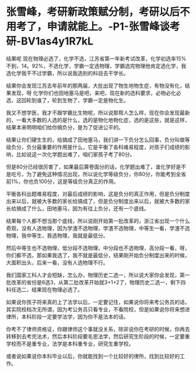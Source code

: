 # 张雪峰，考研新政策赋分制，考研以后不用考了，申请就能上。-P1-张雪峰谈考研-BV1as4y1R7kL

结果呢 现在物理必选了，化学不选，江苏省第一年新考试改革，化学初选率15%不到，14。92%，不选化学，学霸一定选物理，学霸选完物理他肯定选化学，我选化学我干不过学霸，所以说我选别的科目去干学长。

结果你会发现江苏去年前年的那两届，大批出现了物生地物生症，有物没有化，结果发现，呀 化学你们也田地塞马是吧，来吧，现在新的选科要求，必物必化必选，这回轮到谁了，轮到生物了，学霸一定是物化生。

我又不想学医，我才不跟学霸比生物呢，所以说那帮人怎么样，现在你会发现最新的，一看大多数的人选的是什么，选的是物化地物化症，选的是这些，就是这样，结果本来明明咱们给你搞负分，是为了促进公平的。

结果让你们硬生生的，给搞成了田地塞马，我们讲一下负分怎么回事，负分叫做等级负分，负分最重要的作用是什么，它是平衡了各科难易程度，对孩子们成绩的影响，比如说这一次化学题出难了，咱们家孩子考了80分。

但是80分已经很厉害了，如果最后算卷面分的话，化学题出难了，谁化学好是不是吃亏，为了避免这种情况出现，所以说化学等级负分，你80分，你能考到全省前1%，你也负100分，这是等级负分真正的作用。

平衡各科出题难易程度，对最后成绩的影响，这是负分的真正作用，但是负分制度出来以后，就被大多数的家长给搞成了，但是负分制度出来以后，就被大多数的家长给搞成了什么，田地塞马，因为有往上负分，还有一个底线。

结果每个人都不想当那个底线，所以说刚开始第一批改革的，浙江省出现一个什么奇观，没有人选物理，因为学渣不选物理，学渣不选物理，中等生一看，学渣不选物理，我中等生，我选物理，我就是最低分。

然后中等生也不选物理，低分段不选物理，中分段也不选物理，高分段一看，呀，你们都不选，那如果我选了，我不就是最低分，结果刚开始负分制度出来的时候，大面积出头，后来一看，没有人选物理不行。

我们国家工科人才会短缺，怎么办，物理历史二选一，所以说大家你会发现，第一批改革的省份是6选3，从第二批改革开始就3+1+2了，物理历史二选一，剩下四科任选二，结果现在物理必选了。

如果说你孩子将来真的上了法学以后，一定要记住，如果说你将来考公务员的话，其实院校档次无所谓，因为考公务员只看专业，不看院校，但是如果说你将来想进律所，本科阶段一定要学法学，因为你不是法本的话。

你考不了律师资格证，你跟律师这个事就没关系，除非说你在考研的时候，你再去转移到去考完法术，然后本科阶段要毛思法学，然后研究生阶段的时候，一定要重学校而不是重专业，法学是本科重专业，研究生重学校。

或者说如果说你本科毕业以后，你就能找到一个比较好的律所，找到比较好的工作。